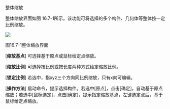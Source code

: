  整体缩放
<br/>

整体缩放界面如图 16.7\-1所示。该功能可将选择的多个构件、几何体等整体按一定比例缩放。

![](file:///C:\Users\pkpm\AppData\Local\Temp\ksohtml8136\wps242.jpg)

图16.7\-1整体缩放界面

\[**缩放基点**\] 可选择基于原点或鼠标给定点缩放。

\[**缩放比例**\] 可选择按比例或按长度两种方式给定缩放比例。

\[**锁定比例**\] 若选中，指xyz三个方向同比例缩放，只有x向可编辑。

\[**操作方法**\] 启动命令，提示选择构件。若选中\[原点\]，点击\[确定\]，自动基于原点缩放；若选中\[鼠标选定\]，点击\[确定\]，提示指定缩放基点，左键选定点后，基于鼠标给定点缩放。